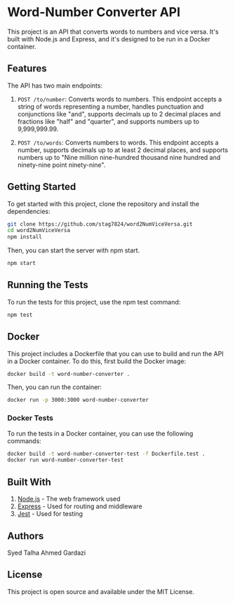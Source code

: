 # Word-Number Converter API

This project is an API that converts words to numbers and vice versa. It's built with Node.js and Express, and it's designed to be run in a Docker container.

## Features

The API has two main endpoints:

1. `POST /to/number`: Converts words to numbers. This endpoint accepts a string of words representing a number, handles punctuation and conjunctions like "and", supports decimals up to 2 decimal places and fractions like "half" and "quarter", and supports numbers up to 9,999,999.99.

2. `POST /to/words`: Converts numbers to words. This endpoint accepts a number, supports decimals up to at least 2 decimal places, and supports numbers up to "Nine million nine-hundred thousand nine hundred and ninety-nine point ninety-nine".

## Getting Started

To get started with this project, clone the repository and install the dependencies:

```bash
git clone https://github.com/stag7824/word2NumViceVersa.git
cd word2NumViceVersa
npm install
```

 Then, you can start the server with npm start.

```bash
npm start 
```

## Running the Tests
To run the tests for this project, use the npm test command:

```bash
npm test
```

## Docker
This project includes a Dockerfile that you can use to build and run the API in a Docker container. To do this, first build the Docker image:

```bash
docker build -t word-number-converter .
```
Then, you can run the container:
```bash
docker run -p 3000:3000 word-number-converter
```
### Docker Tests
To run the tests in a Docker container, you can use the following commands:
```bash
docker build -t word-number-converter-test -f Dockerfile.test .
docker run word-number-converter-test
```
## Built With
1. [Node.js](https://nodejs.org/) - The web framework used
2. [Express](https://expressjs.com/) - Used for routing and middleware
3. [Jest](https://jestjs.io/) - Used for testing

## Authors
Syed Talha Ahmed Gardazi


## License
This project is open source and available under the MIT License.
